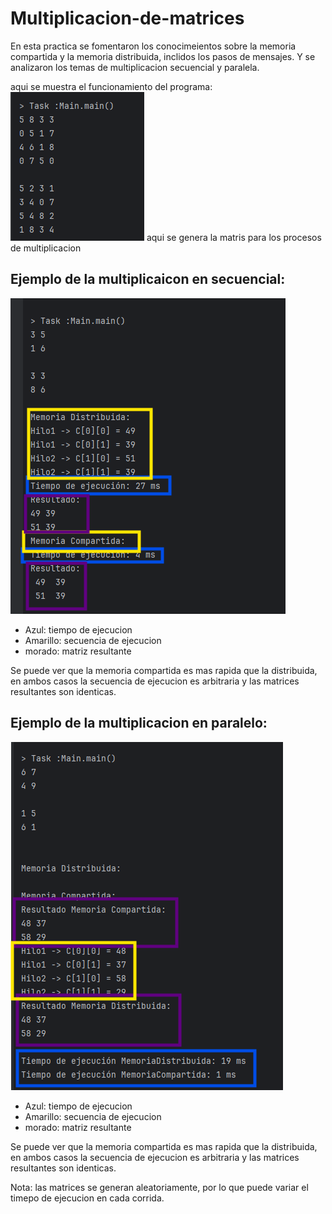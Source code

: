 # Multiplicacion-de-matrices

En esta practica se fomentaron los conocimeientos sobre la memoria compartida y la memoria distribuida, 
inclidos los pasos de mensajes. Y se analizaron los temas de multiplicacion secuencial y paralela.

aqui se muestra el funcionamiento del programa:
![img.png](img.png)
aqui se genera la matris para los procesos de multiplicacion

## Ejemplo de la multiplicaicon en secuencial:
![img_3.png](img_3.png)
* Azul: tiempo de ejecucion
* Amarillo: secuencia de ejecucion
* morado: matriz resultante

Se puede ver que la memoria compartida es mas rapida que la distribuida, en ambos casos la secuencia de ejecucion es arbitraria y las matrices resultantes son identicas.
## Ejemplo de la multiplicacion en paralelo:
![img_4.png](img_4.png)
* Azul: tiempo de ejecucion
* Amarillo: secuencia de ejecucion
* morado: matriz resultante

Se puede ver que la memoria compartida es mas rapida que la distribuida, en ambos casos la secuencia de ejecucion es arbitraria y las matrices resultantes son identicas.


Nota: las matrices se generan aleatoriamente, por lo que puede variar el timepo de ejecucion en cada corrida.